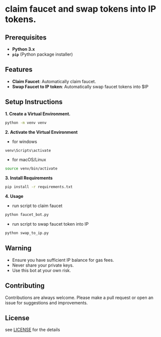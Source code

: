 # claim faucet and swap tokens into IP tokens.

## Prerequisites

- **Python 3.x**
- **`pip`** (Python package installer)

## Features

- **Claim Faucet**: Automatically claim faucet.
- **Swap Faucet to IP token**: Automatically swap faucet tokens into $IP

## Setup Instructions

**1. Create a Virtual Environment.**
```bash
python -m venv venv
```

**2. Activate the Virtual Environment**
- for windows
```bash
venv\Scripts\activate
```

- for macOS/Linux
```bash
source venv/bin/activate
```

**3. Install Requirements**
```bash
pip install -r requirements.txt
```

**4. Usage**
- run script to claim faucet
```bash
python faucet_bot.py
```

- run script to swap faucet token into IP
```bash
python swap_to_ip.py
```

## Warning

- Ensure you have sufficient IP balance for gas fees.
- Never share your private keys.
- Use this bot at your own risk.

## Contributing

Contributions are always welcome. Please make a pull request or open an issue for suggestions and improvements.

## License

see [LICENSE](LICENSE) for the details
